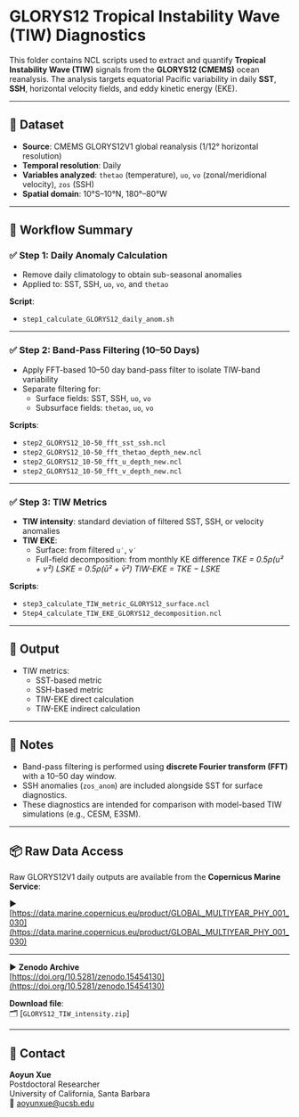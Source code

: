 # GLORYS12 Tropical Instability Wave (TIW) Diagnostics

This folder contains NCL scripts used to extract and quantify **Tropical Instability Wave (TIW)** signals from the **GLORYS12 (CMEMS)** ocean reanalysis. The analysis targets equatorial Pacific variability in daily **SST**, **SSH**, horizontal velocity fields, and eddy kinetic energy (EKE).

---

## 🌊 Dataset

- **Source**: CMEMS GLORYS12V1 global reanalysis (1/12° horizontal resolution)
- **Temporal resolution**: Daily
- **Variables analyzed**: `thetao` (temperature), `uo`, `vo` (zonal/meridional velocity), `zos` (SSH)
- **Spatial domain**: 10°S–10°N, 180°–80°W

---

## 🔁 Workflow Summary

### ✅ Step 1: Daily Anomaly Calculation
- Remove daily climatology to obtain sub-seasonal anomalies
- Applied to: SST, SSH, `uo`, `vo`, and `thetao`

**Script**:  
- `step1_calculate_GLORYS12_daily_anom.sh`

---

### ✅ Step 2: Band-Pass Filtering (10–50 Days)
- Apply FFT-based 10–50 day band-pass filter to isolate TIW-band variability
- Separate filtering for:
  - Surface fields: SST, SSH, `uo`, `vo`
  - Subsurface fields: `thetao`, `uo`, `vo`

**Scripts**:  
- `step2_GLORYS12_10-50_fft_sst_ssh.ncl`  
- `step2_GLORYS12_10-50_fft_thetao_depth_new.ncl`  
- `step2_GLORYS12_10-50_fft_u_depth_new.ncl`  
- `step2_GLORYS12_10-50_fft_v_depth_new.ncl`

---

### ✅ Step 3: TIW Metrics
- **TIW intensity**: standard deviation of filtered SST, SSH, or velocity anomalies  
- **TIW EKE**:  
  - Surface: from filtered `u′`, `v′`  
  - Full-field decomposition: from monthly KE difference 
     *TKE = 0.5ρ(u² + v²)*
     *LSKE = 0.5ρ(ū² + v̄²)*
     *TIW-EKE = TKE − LSKE*

**Scripts**:  
- `step3_calculate_TIW_metric_GLORYS12_surface.ncl`  
- `Step4_calculate_TIW_EKE_GLORYS12_decomposition.ncl`

---

## 📂 Output

- TIW metrics:
  - SST-based metric
  - SSH-based metric
  - TIW-EKE direct calculation
  - TIW-EKE indirect calculation

---

## 📌 Notes

- Band-pass filtering is performed using **discrete Fourier transform (FFT)** with a 10–50 day window.
- SSH anomalies (`zos_anom`) are included alongside SST for surface diagnostics.
- These diagnostics are intended for comparison with model-based TIW simulations (e.g., CESM, E3SM).

---

## 📦 Raw Data Access

Raw GLORYS12V1 daily outputs are available from the **Copernicus Marine Service**:

▶ [https://data.marine.copernicus.eu/product/GLOBAL_MULTIYEAR_PHY_001_030](https://data.marine.copernicus.eu/product/GLOBAL_MULTIYEAR_PHY_001_030)

---

▶ **Zenodo Archive**  
[https://doi.org/10.5281/zenodo.15454130](https://doi.org/10.5281/zenodo.15454130)

**Download file**:  
🗂 [`GLORYS12_TIW_intensity.zip`]

---

## 📧 Contact

**Aoyun Xue**  
Postdoctoral Researcher  
University of California, Santa Barbara  
📧 aoyunxue@ucsb.edu

